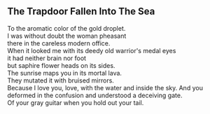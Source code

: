 The Trapdoor Fallen Into The Sea
--------------------------------
To the aromatic color of the gold droplet.  
I was without doubt the woman pheasant  
there in the careless modern office.  
When it looked me with its deedy old warrior's medal eyes  
it had neither brain nor foot  
but saphire flower heads on its sides.  
The sunrise maps you in its mortal lava.  
They mutated it with bruised mirrors.  
Because I love you, love, with the water and inside the sky. And you deformed in the confusion and understood a deceiving gate.  
Of your gray guitar when you hold out your tail.  
